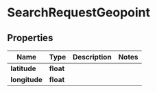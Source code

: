 # SearchRequestGeopoint

## Properties
Name | Type | Description | Notes
------------ | ------------- | ------------- | -------------
**latitude** | **float** |  | 
**longitude** | **float** |  | 



